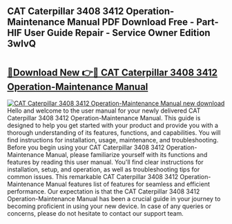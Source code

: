 ## CAT Caterpillar 3408 3412 Operation-Maintenance Manual PDF Download Free - Part-HIF User Guide Repair - Service Owner Edition 3wIvQ

# <h2><a href="http://bc91090.oget.top/?id=CAT+Caterpillar+3408+3412+Operation-Maintenance+Manual">🔗Download New 👉🔴 CAT Caterpillar 3408 3412 Operation-Maintenance Manual</a></h2>

[![CAT Caterpillar 3408 3412 Operation-Maintenance Manual new download](https://i.imgur.com/5g1atiW.png)](http://bc91090.oget.top/?id=CAT+Caterpillar+3408+3412+Operation-Maintenance+Manual)
Hello and welcome to the user manual for your newly delivered CAT Caterpillar 3408 3412 Operation-Maintenance Manual. This guide is designed to help you get started with your product and provide you with a thorough understanding of its features, functions, and capabilities. You will find instructions for installation, usage, maintenance, and troubleshooting. Before you begin using your CAT Caterpillar 3408 3412 Operation-Maintenance Manual, please familiarize yourself with its functions and features by reading this user manual. You'll find clear instructions for installation, setup, and operation, as well as troubleshooting tips for common issues. This remarkable CAT Caterpillar 3408 3412 Operation-Maintenance Manual features list of features for seamless and efficient performance. Our expectation is that the CAT Caterpillar 3408 3412 Operation-Maintenance Manual has been a crucial guide in your journey to becoming proficient in using your new device. In case of any queries or concerns, please do not hesitate to contact our support team.
